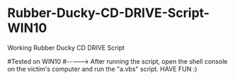 # Rubber-Ducky-CD-DRIVE-Script-WIN10
Working Rubber Ducky CD DRIVE Script

#Tested on WIN10
#-----> After running the script, open the shell console on the victim's computer and run the "a.vbs" script. HAVE FUN :)
